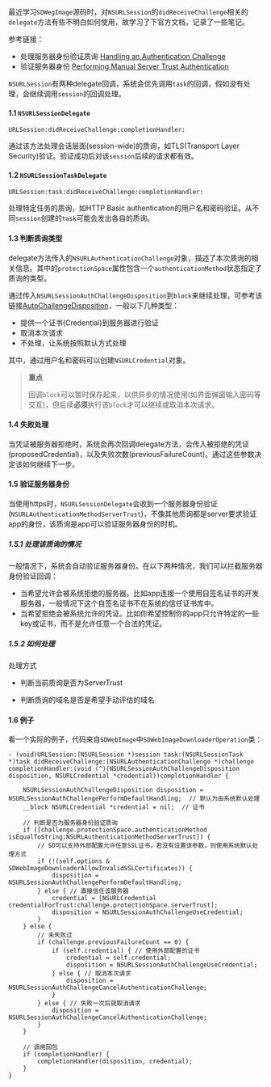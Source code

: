 最近学习`SDWegImage`源码时，对`NSURLSession`的`didReceiveChallenge`相关的`delegate`方法有些不明白如何使用，故学习了下官方文档，记录了一些笔记。

参考链接：

* 处理服务器身份验证质询 [Handling an Authentication Challenge](https://developer.apple.com/documentation/foundation/url_loading_system/handling_an_authentication_challenge?language=objc)
* 验证服务器身份 [Performing Manual Server Trust Authentication](https://developer.apple.com/documentation/foundation/url_loading_system/handling_an_authentication_challenge/performing_manual_server_trust_authentication?language=objc)

`NSURLSession`有两种delegate回调，系统会优先调用`task`的回调，假如没有处理，会继续调用`session`的回调处理。

####  1.1 `NSURLSessionDelegate`

`URLSession:didReceiveChallenge:completionHandler:`

通过该方法处理会话层面(session-wide)的质询，如TLS(Transport Layer Security)验证。验证成功后对该`session`后续的请求都有效。

#### 1.2  `NSURLSessionTaskDelegate `

`URLSession:task:didReceiveChallenge:completionHandler:`

处理特定任务的质询，如HTTP Basic authentication的用户名和密码验证。从不同`session`创建的`task`可能会发出各自的质询。

#### 1.3 判断质询类型

delegate方法传入的`NSURLAuthenticationChallenge`对象，描述了本次质询的相关信息。其中的`protectionSpace`属性包含一个`authenticationMethod`状态指定了质询的类型。

通过传入`NSURLSessionAuthChallengeDisposition`到`block`来继续处理，可参考该链接[AutoChallengeDisposition](https://developer.apple.com/documentation/foundation/nsurlsessionauthchallengedisposition?language=objc)，一般以下几种类型：

* 提供一个证书(Credential)到服务器进行验证
* 取消本次请求
* 不处理，让系统按照默认方式处理

其中，通过用户名和密码可以创建`NSURLCredential`对象。

> **重点**
>
> 回调`block`可以暂时保存起来，以供异步的情况使用(如界面弹窗输入密码等交互)，但后续**必须**执行该`block`才可以继续或取消本次请求。

#### 1.4 失败处理

当凭证被服务器拒绝时，系统会再次回调delegate方法，会传入被拒绝的凭证(proposedCredential)，以及失败次数(previousFailureCount)。通过这些参数决定该如何继续下一步。

#### 1.5 验证服务器身份

当使用https时，`NSURLSessionDelegate`会收到一个服务器身份验证(`NSURLAuthenticationMethodServerTrust`)，不像其他质询都是server要求验证app的身份，该质询是app可以验证服务器身份的时机。

##### 1.5.1 处理该质询的情况

一般情况下，系统会自动验证服务器身份。在以下两种情况，我们可以拦截服务器身份验证回调：
* 当希望允许会被系统拒绝的服务器。比如app连接一个使用自签名证书的开发服务器，一般情况下这个自签名证书不在系统的信任证书库中。
* 当希望拒绝会被系统允许的凭证。比如你希望控制你的app只允许特定的一些key或证书，而不是允许任意一个合法的凭证。

##### 1.5.2 如何处理

处理方式
* 判断当前质询是否为ServerTrust

* 判断质询的域名是否是希望手动评估的域名

#### 1.6 例子

看一个实际的例子，代码来自`SDWebImage`中`SDWebImageDownloaderOperation`类：

```objc
- (void)URLSession:(NSURLSession *)session task:(NSURLSessionTask *)task didReceiveChallenge:(NSURLAuthenticationChallenge *)challenge completionHandler:(void (^)(NSURLSessionAuthChallengeDisposition disposition, NSURLCredential *credential))completionHandler {
    
    NSURLSessionAuthChallengeDisposition disposition = NSURLSessionAuthChallengePerformDefaultHandling;  // 默认为由系统默认处理
    __block NSURLCredential *credential = nil;  // 证书
    
    // 判断是否为服务器身份验证质询
    if ([challenge.protectionSpace.authenticationMethod isEqualToString:NSURLAuthenticationMethodServerTrust]) {
        // SD可以支持外部配置允许任意SSL证书，若没有设置该参数，则使用系统默认处理方式
        if (!(self.options & SDWebImageDownloaderAllowInvalidSSLCertificates)) {
            disposition = NSURLSessionAuthChallengePerformDefaultHandling;
        } else { // 直接信任该服务器
            credential = [NSURLCredential credentialForTrust:challenge.protectionSpace.serverTrust];
            disposition = NSURLSessionAuthChallengeUseCredential;
        }
    } else {
        // 未失败过
        if (challenge.previousFailureCount == 0) {
            if (self.credential) { // 使用外部配置的证书
                credential = self.credential;
                disposition = NSURLSessionAuthChallengeUseCredential;
            } else { // 取消本次请求
                disposition = NSURLSessionAuthChallengeCancelAuthenticationChallenge;
            }
        } else { // 失败一次后就取消请求
            disposition = NSURLSessionAuthChallengeCancelAuthenticationChallenge;
        }
    }
    
    // 调用回包
    if (completionHandler) {
        completionHandler(disposition, credential);
    }
}
```